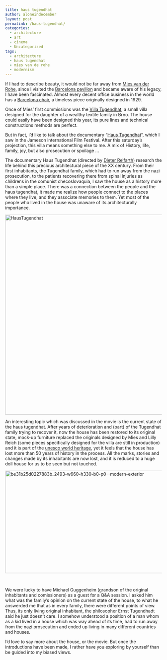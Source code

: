 ```yaml
---
title: haus tugendhat
author: aloneindecember
layout: post
permalink: /haus-tugendhat/
categories:
  - architecture
  - art
  - cinema
  - Uncategorized
tags:
  - architecture
  - haus tugendhat
  - mies van de rohe
  - modernism
---
```

If I had to describe beauty, it would not be far away from [Mies van der Rohe][1], since I visited the [Barcelona pavilion][2] and became aware of his legacy, I have been fascinated. Almost every decent office business in the world has a [Barcelona chair][3], a timeless piece originally designed in 1929.

Once of Mies&#8217; first commissions was the [Villa Tugendhat][4], a small villa designed for the daughter of a wealthy textile family in Brno. The house could easily have been designed this year, its pure lines and technical constructions methods are perfect.

But in fact, I&#8217;d like to talk about the documentary &#8220;[Haus Tugendhat][5]&#8220;, which I saw in the Jameson international Film Festival. After this saturday&#8217;s projection, this villa means something else to me. A mix of History, life, family, joy, but also prosecution or spoilage &#8230;

The documentary Haus Tugendhat (directed by [Dieter Reifarth][6]) research the life behind this precious architectural piece of the XX century. From their first inhabitants, the Tugendhat family, which had to run away from the nazi prosecution, to the patients recovering there from spinal injuries as childrens in the comunist checoslovaquia, I saw the house as a history more than a simple place. There was a connection between the people and the haus tugendhat, it made me realize how people connect to the places where they live, and they associate memories to them. Yet most of the people who lived in the house was unaware of its architecturally importance.

[<img alt="HausTugendhat" src="http://aloneindecember.com/words/wp-content/uploads/2014/02/HausTugendhat.jpg" width="1017" height="644" />][7]

An interesting topic which was discussed in the movie is the current state of the haus tugendhat. After years of deterioration and (part) of the Tugendhat family trying to recover it, now the house has been restored to its original state, mock-up furniture replaced the originals designed by Mies and Lilly Reich (some pieces specifically designed for the villa are still in production) and it is part of the [unesco world heritage][8], yet it feels that the house has lost more than 50 years of history in the process. All the marks, stories and changes made by its inhabitants are now lost, and it is reduced to a huge doll house for us to be seen but not touched.

[<img class="aligncenter size-full wp-image-182" alt="be31b25d0227883b_2493-w660-h330-b0-p0--modern-exterior" src="http://aloneindecember.com/words/wp-content/uploads/2014/02/be31b25d0227883b_2493-w660-h330-b0-p0-modern-exterior.jpg" width="660" height="330" />][9]

&nbsp;

We were lucky to have Michael Guggenheim (grandson of the original inhabitants and comissioners) as a guest for a Q&A session. I asked him what was the family&#8217;s opinion on the current state of the house, to what he answerded me that as in every family, there were different points of view. Thus, its only living original inhabitant, the philosopher Ernst Tugendhadt said he just doesn&#8217;t care. I somehow understood a position of a man whom as a kid lived in a house which was way ahead of its time, had to run away from the nazi prosecution and ended up living in many different countries and houses.

I&#8217;d love to say more about the house, or the movie. But once the introductions have been made, I rather have you exploring by yourself than be guided into my biased views.

<centre>  
<span class='embed-youtube' style='text-align:center; display: block;'></span>

 [1]: http://www.miessociety.org/
 [2]: http://en.wikipedia.org/wiki/Barcelona_Pavilion
 [3]: http://en.wikipedia.org/wiki/Barcelona_chair
 [4]: http://www.tugendhat.eu/en/villa-tugendhat/the-building.html
 [5]: www.jdiff.com/index.php/festival-2014/movie/haus_tugendhat
 [6]: http://www.imdb.com/name/nm0717545/
 [7]: http://aloneindecember.com/words/wp-content/uploads/2014/02/HausTugendhat.jpg
 [8]: http://whc.unesco.org/en/list/1052
 [9]: http://aloneindecember.com/words/wp-content/uploads/2014/02/be31b25d0227883b_2493-w660-h330-b0-p0-modern-exterior.jpg